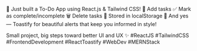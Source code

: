 🚀 Just built a To-Do App using React.js & Tailwind CSS!
📝 Add tasks
✅ Mark as complete/incomplete
🗑 Delete tasks
💾 Stored in localStorage
🔔 And yes — Toastify for beautiful alerts that keep you informed in style!

Small project, big steps toward better UI and UX ✨
#ReactJS #TailwindCSS #FrontendDevelopment #ReactToastify #WebDev #MERNStack
